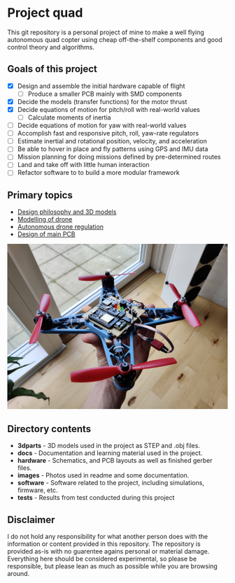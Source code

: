 # Project quad

This git repository is a personal project of mine to make a well flying autonomous quad copter using cheap off-the-shelf components and good control theory and algorithms.

## Goals of this project

- [x] Design and assemble the initial hardware capable of flight
  - [ ] Produce a smaller PCB mainly with SMD components
- [x] Decide the models (transfer functions) for the motor thrust
- [x] Decide equations of motion for pitch/roll with real-world values
  - [ ] Calculate moments of inertia
- [ ] Decide equations of motion for yaw with real-world values
- [ ] Accomplish fast and responsive pitch, roll, yaw-rate regulators
- [ ] Estimate inertial and rotational position, velocity, and acceleration
- [ ] Be able to hover in place and fly patterns using GPS and IMU data
- [ ] Mission planning for doing missions defined by pre-determined routes
- [ ] Land and take off with little human interaction
- [ ] Refactor software to to build a more modular framework

## Primary topics
- [Design philosophy and 3D models](/README.md)
- [Modelling of drone](/docs/modelling_of_drone.md)
- [Autonomous drone regulation](docs/autonomous_drones.md)
- [Design of main PCB](/hardware/README.md)

![](images/readme_frontimage.jpg)

## Directory contents

- **3dparts** - 3D models used in the project as STEP and .obj files.
- **docs** - Documentation and learning material used in the project.
- **hardware** - Schematics, and PCB layouts as well as finished gerber files.
- **images** - Photos used in readme and some documentation.
- **software** - Software related to the project, including simulations, firmware, etc.
- **tests** - Results from test conducted during this project

## Disclaimer

I do not hold any responsibility for what another person does with the information or content provided in this repository. The repository is provided as-is with no guarentee agains personal or material damage. Everything here should be considered experimental, so please be responsible, but please lean as much as possible while you are browsing around. 